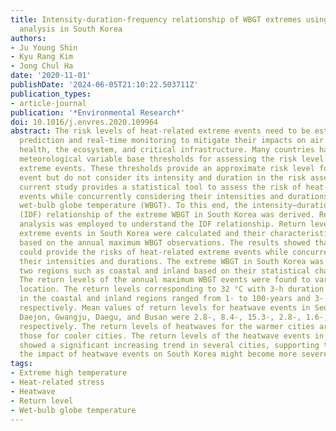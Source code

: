 ```yaml
---
title: Intensity-duration-frequency relationship of WBGT extremes using regional frequency
  analysis in South Korea
authors:
- Ju Young Shin
- Kyu Rang Kim
- Jong Chul Ha
date: '2020-11-01'
publishDate: '2024-06-05T21:10:22.503711Z'
publication_types:
- article-journal
publication: '*Environmental Research*'
doi: 10.1016/j.envres.2020.109964
abstract: The risk levels of heat-related extreme events need to be estimated for
  prediction and real-time monitoring to mitigate their impacts on air quality, public
  health, the ecosystem, and critical infrastructure. Many countries have adopted
  meteorological variable base thresholds for assessing the risk level of heat-related
  extreme events. These thresholds provide an approximate risk level for a specific
  event but do not consider its intensity and duration in the risk assessment. The
  current study provides a statistical tool to assess the risk of heat-related extreme
  events while concurrently considering their intensities and durations based on the
  wet-bulb globe temperature (WBGT). To this end, the intensity–duration–frequency
  (IDF) relationship of the extreme WBGT in South Korea was derived. Regional frequency
  analysis was employed to understand the IDF relationship. Return levels of heat-related
  extreme events in South Korea were calculated and their characteristics were investigated
  based on the annual maximum WBGT observations. The results showed that the IDF relationship
  could provide the risks of heat-related extreme events while concurrently considering
  their intensities and durations. The extreme WBGT in South Korea was used to categorize
  two regions such as coastal and inland based on their statistical characteristics.
  The return levels of the annual maximum WBGT events were found to vary largely by
  location. The return levels corresponding to 32 °C with 3-h duration for stations
  in the coastal and inland regions ranged from 1- to 100-years and 3- to 1000-years,
  respectively. Mean values of return levels for heatwave events in Seoul, Incheon,
  Daejon, Gwangju, Daegu, and Busan were 2.8-, 8.4-, 15.3-, 2.8-, 1.6-, and 2.2-years,
  respectively. The return levels of heatwaves for the warmer cities are smaller than
  those for cooler cities. The return levels of the heatwave events in South Korea
  showed a significant increasing trend in several cities, supporting the notion that
  the impact of heatwave events on South Korea might become more severe in the future.
tags:
- Extreme high temperature
- Heat-related stress
- Heatwave
- Return level
- Wet-bulb globe temperature
---
```

